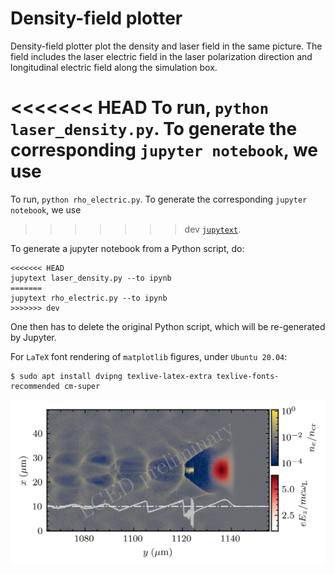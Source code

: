 # Density-field plotter
Density-field plotter plot the density and laser field in the same picture.
The field includes the laser electric field in the laser polarization direction and longitudinal electric field along the simulation box.

<<<<<<< HEAD
To run, `python laser_density.py`. To generate the corresponding `jupyter notebook`, we use
=======
To run, `python rho_electric.py`. To generate the corresponding `jupyter notebook`, we use
>>>>>>> dev
[`jupytext`](https://github.com/mwouts/jupytext). 

To generate a jupyter notebook from a Python script, do:

```console
<<<<<<< HEAD
jupytext laser_density.py --to ipynb
=======
jupytext rho_electric.py --to ipynb
>>>>>>> dev
```

One then has to delete the original Python script, which will be re-generated by Jupyter.

For `LaTeX` font rendering of `matplotlib` figures, under `Ubuntu 20.04`:

```console
$ sudo apt install dvipng texlive-latex-extra texlive-fonts-recommended cm-super
```

![alt text](laser_density.png)
